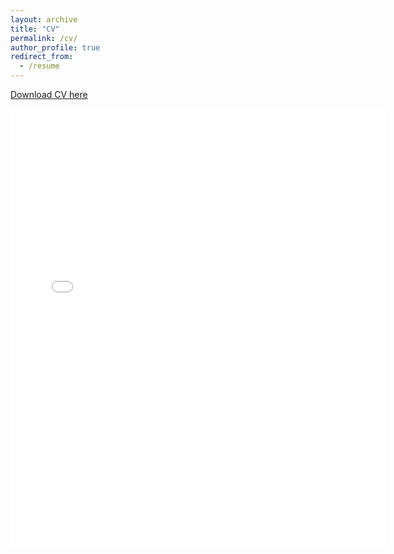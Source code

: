 ```yaml
---
layout: archive
title: "CV"
permalink: /cv/
author_profile: true
redirect_from:
  - /resume
---
```


[Download CV here](https://brendagellner.com/files/gellner-cv.pdf)

<embed src="{{ site.baseurl }}/files/gellner-cv.pdf" width="600" height="700" type='application/pdf'>